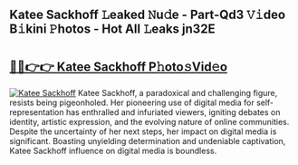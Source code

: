 ## Katee Sackhoff 𝙻eaked 𝙽u𝚍e - Part-Qd3 𝚅𝚒deo B𝚒kini 𝙿hotos - Hot All 𝙻eaks jn32E

# <h2><a href="http://ld18mog.urlbe.top/?page=Katee+Sackhoff">🔗🔗👉👉 Katee Sackhoff P𝚑oto𝚜Vid𝚎o</a></h2>

[![Katee Sackhoff](https://i.imgur.com/eBuTRDB.gif)](http://ld18mog.urlbe.top/?page=Katee+Sackhoff)
Katee Sackhoff, a paradoxical and challenging figure, resists being pigeonholed. Her pioneering use of digital media for self-representation has enthralled and infuriated viewers, igniting debates on identity, artistic expression, and the evolving nature of online communities. Despite the uncertainty of her next steps, her impact on digital media is significant. Boasting unyielding determination and undeniable captivation, Katee Sackhoff influence on digital media is boundless.
